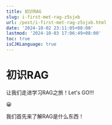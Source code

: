 ```yaml
---
title: 初识RAG
slug: i-first-met-rag-z5sjxb
url: /post/i-first-met-rag-z5sjxb.html
date: '2024-10-02 23:11:05+08:00'
lastmod: '2024-10-03 17:06:49+08:00'
toc: true
isCJKLanguage: true
---
```


# 初识RAG

让我们走进学习RAG之旅！Let's GO!!!

😀

我们首先来了解RAG是什么东西！
